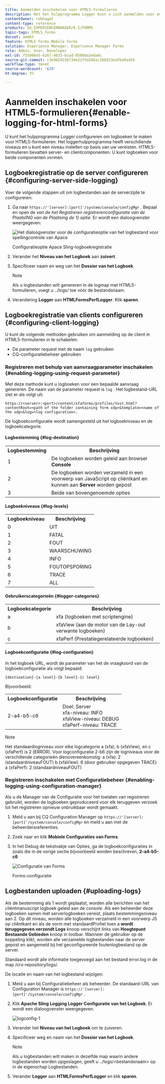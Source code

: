 ```yaml
---
title: Aanmelden inschakelen voor HTML5-formulieren
description: Met het hulpprogramma Logger kunt u zich aanmelden voor een formulier en kunt u fouten in formuliergerelateerde problemen opsporen.
contentOwner: robhagat
content-type: reference
products: SG_EXPERIENCEMANAGER/6.5/FORMS
topic-tags: hTML5_forms
docset: aem65
feature: HTML5 Forms,Mobile Forms
solution: Experience Manager, Experience Manager Forms
role: Admin, User, Developer
exl-id: 755966e5-6267-4633-bcad-05860a2eda6c
source-git-commit: c3e9029236734e22f5d266ac26b923eafbe0a459
workflow-type: tm+mt
source-wordcount: '629'
ht-degree: 3%

---
```


# Aanmelden inschakelen voor HTML5-formulieren{#enable-logging-for-html-forms}

U kunt het hulpprogramma Logger configureren om logboeken te maken voor HTML5-formulieren. Het loggerhulpprogramma heeft verschillende niveaus en u kunt een niveau instellen op basis van uw vereisten. HTML5-formulieren bevatten server- en clientcomponenten. U kunt logboeken voor beide componenten vormen.

## Logboekregistratie op de server configureren {#configuring-server-side-logging}

Voer de volgende stappen uit om logbestanden aan de serverzijde te configureren:

1. Ga naar `https://'[server]:[port]'/system/console/configMgr` . Bepaal en open de *van de het Registreren registrerenconfiguratie van de PlaatsING van de Plaatsing de 1&rbrace; optie.* Er wordt een dialoogvenster weergegeven:

   ![ Het dialoogvenster voor de configuratieoptie van het logbestand voor spellingcontrole van Apace ](assets/logconfig.png)

   Configuratieoptie Apace Sling-logboekregistratie

1. Verander het **Niveau van het Logboek** aan **zuivert**.

1. Specificeer naam en weg van het **Dossier van het Logboek**.

   >[!NOTE]
   >
   >Als u logbestanden wilt genereren in de logmap met HTML5-formulieren, voegt u ../logs/ toe vóór de bestandsnaam.

1. Verandering **Logger** aan **HTMLFormsPerfLogger**. Klik **sparen**.

## Logboekregistratie van clients configureren {#configuring-client-logging}

U kunt de volgende methoden gebruiken om aanmelding op de client in HTML5-formulieren in te schakelen:

* De parameter request met de naam `log` gebruiken
* CQ-configuratiebeheer gebruiken

### Registreren met behulp van aanvraagparameter inschakelen {#enabling-logging-using-request-parameter}

Met deze methode kunt u logboeken voor een bepaalde aanvraag genereren. De naam van de parameter request is `log` . Het logbestand-URL ziet er als volgt uit:

`https://<server>:<port>/content/xfaforms/profiles/test.html?contentRoot=<path of the folder containing form xdp>&template=<name of the xdp>&log=<log configuration>.`

De logboekconfiguratie wordt samengesteld uit het logboekniveau en de logboekcategorie.

#### Logbestemming {#log-destination}

<table>
 <tbody>
  <tr>
   <th><strong>Logbestemming</strong></th>
   <th><strong>Beschrijving</strong></th>
  </tr>
  <tr>
   <td>1</td>
   <td>De logboeken worden geleid aan browser <strong> Console </strong></td>
  </tr>
  <tr>
   <td>2</td>
   <td>De logboeken worden verzameld in een voorwerp van JavaScript op cliëntkant en kunnen aan <strong> Server </strong> worden gepost </td>
  </tr>
  <tr>
   <td>3</td>
   <td>Beide van bovengenoemde opties <br /> </td>
  </tr>
 </tbody>
</table>

#### Logboekniveaus {#log-levels}

<table>
 <tbody>
  <tr>
   <th>Logboekniveau</th>
   <th>Beschrijving</th>
  </tr>
  <tr>
   <td>0</td>
   <td>UIT <br type="_moz" /> </td>
  </tr>
  <tr>
   <td>1</td>
   <td>FATAL <br type="_moz" /> </td>
  </tr>
  <tr>
   <td>2</td>
   <td>FOUT <br type="_moz" /> </td>
  </tr>
  <tr>
   <td>3</td>
   <td>WAARSCHUWING <br type="_moz" /> </td>
  </tr>
  <tr>
   <td>4</td>
   <td>INFO <br type="_moz" /> </td>
  </tr>
  <tr>
   <td>5</td>
   <td>FOUTOPSPORING <br type="_moz" /> </td>
  </tr>
  <tr>
   <td>6</td>
   <td>TRACE<br type="_moz" /> </td>
  </tr>
  <tr>
   <td>7</td>
   <td>ALL<br type="_moz" /> </td>
  </tr>
 </tbody>
</table>

#### Gebruikerscategorieën {#logger-categories}

<table>
 <tbody>
  <tr>
   <th>Logboekcategorie</th>
   <th>Beschrijving</th>
  </tr>
  <tr>
   <td>a</td>
   <td>xfa (logboeken met scriptengine)</td>
  </tr>
  <tr>
   <td>b</td>
   <td>xfaView (aan de motor van de Lay-out verwante logboeken) <br type="_moz" /> </td>
  </tr>
  <tr>
   <td>c</td>
   <td>xfaPerf (Prestatiegerelateerde logboeken) <br type="_moz" /> </td>
  </tr>
 </tbody>
</table>

#### Logboekconfiguratie {#log-configuration}

In het logboek URL, wordt de parameter van het de vraagkoord van de logboekconfiguratie als volgt bepaald:

`{destination}-{a level}-{b level}-{c level}`

Bijvoorbeeld:

<table>
 <tbody>
  <tr>
   <th>Logboekconfiguratie</th>
   <th>Beschrijving</th>
  </tr>
  <tr>
   <td>2-a4-b5-c6<br type="_moz" /> </td>
   <td>Doel: Server <br /> xfa-niveau: INFO <br /> xfaView-niveau: DEBUG <br /> xfaPerf-niveau: TRACE</td>
  </tr>
 </tbody>
</table>

>[!NOTE]
>
>Het standaardlogniveau voor elke logcategorie a (xfa), b (xfaView), en c (xfaPerf) is 2 (ERROR). Voor logconfiguratie 2-b6 zijn de logniveaus voor de verschillende categorieën dienovereenkomstig:
>a (xfa): 2 (standaardniveauFOUT)
>b (xfaView): 6 (door gebruiker opgegeven TRACE)
>a (xfaPerf): 2 (standaardniveauFOUT)

### Registreren inschakelen met Configuratiebeheer {#enabling-logging-using-configuration-manager}

Als u de Manager van de Configuratie voor het toelaten van registreren gebruikt, worden de logboeken geproduceerd voor elk teruggeven verzoek tot het registreren opnieuw onbruikbaar wordt gemaakt.

1. Meld u aan bij CQ Configuration Manager op `https://'[server]:[port]'/system/console/configMgr` en meld u aan met de beheerdersreferenties.
1. Zoek naar en klik **Mobiele Configuraties van Forms**.
1. In het Debug de tekstvakje van Opties, ga de logboekconfiguraties in zoals die in de vorige sectie bijvoorbeeld worden beschreven, **2-a4-b5-c6**

   ![ Configuratie van Forms ](assets/forms_configuration.png)

   Forms-configuratie

## Logbestanden uploaden {#uploading-logs}

Als de bestemming als 1 wordt geplaatst, worden alle berichten van het cliëntmanuscript logboek geleid aan de console. Als een beheerder deze logboeken samen met serverlogboeken vereist, plaats bestemmingsniveau aan 2. Op dit niveau, worden alle logboeken verzameld in een voorwerp JS op cliëntkant en als de vorm met standaardProfiel toen a **wordt teruggegeven verzendt Logs** knoop verschijnt links van **Hoogtepunt Bestaande Gebieden** knoop in toolbar. Wanneer de gebruiker op de koppeling klikt, worden alle verzamelde logbestanden naar de server gepost en aangemeld bij het geconfigureerde foutenlogbestand op de server.

Standaard wordt alle informatie toegevoegd aan het bestand error.log in de map /crx-repository/logs/.

De locatie en naam van het logbestand wijzigen:

1. Meld u aan bij Configuratiebeheer als beheerder. De standaard-URL van Configuration Manager is `https://'[server]:[port]'/system/console/configMgr` .
1. Klik **Apache Sling Logging Logger Configuratie van het Logboek**. Er wordt een dialoogvenster weergegeven.

   ![ logconfig-1 ](assets/logconfig-1.png)

1. Verander het **Niveau van het Logboek** om te zuiveren.

1. Specificeer weg en naam van het **Dossier van het Logboek**.

   >[!NOTE]
   >
   >Als u logbestanden wilt maken in dezelfde map waarin andere logbestanden worden opgeslagen, geeft u ../logs/&lt;bestandsnaam> op in de eigenschap Logbestanden.

1. Verander **Logger** aan **HTMLFormsPerfLogger** en klik **sparen**.
